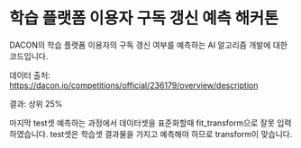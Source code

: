 # 학습 플랫폼 이용자 구독 갱신 예측 해커톤
DACON의 학습 플랫폼 이용자의 구독 갱신 여부를 예측하는 AI 알고리즘 개발에 대한 코드입니다.


데이터 출처: https://dacon.io/competitions/official/236179/overview/description


결과: 상위 25%


마지막 test셋 예측하는 과정에서 데이터셋을 표준화할때 fit_transform으로 잘못 입력하였습니다. test셋은 학습셋 결과물을 가지고 예측해야 하므로 transform이 맞습니다. 
